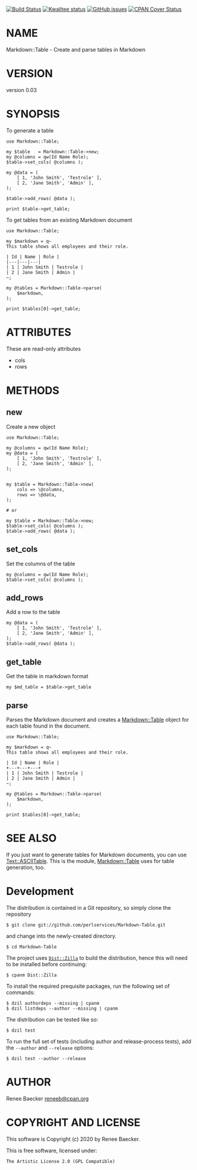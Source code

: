 [![Build Status](https://travis-ci.org/perlservices/Markdown-Table.svg?branch=master)](https://travis-ci.org/perlservices/Markdown-Table)
[![Kwalitee status](http://cpants.cpanauthors.org/dist/Markdown-Table.png)](https://cpants.cpanauthors.org/dist/Markdown-Table)
[![GitHub issues](https://img.shields.io/github/issues/perlservices/Markdown-Table.svg)](https://github.com/perlservices/Markdown-Table/issues)
[![CPAN Cover Status](https://cpancoverbadge.perl-services.de/Markdown-Table-0.03)](https://cpancoverbadge.perl-services.de/Markdown-Table-0.03)

# NAME

Markdown::Table - Create and parse tables in Markdown

# VERSION

version 0.03

# SYNOPSIS

To generate a table

    use Markdown::Table;

    my $table   = Markdown::Table->new;
    my @columns = qw(Id Name Role);
    $table->set_cols( @columns );

    my @data = (
        [ 1, 'John Smith', 'Testrole' ],
        [ 2, 'Jane Smith', 'Admin' ],
    );

    $table->add_rows( @data );

    print $table->get_table;

To get tables from an existing Markdown document

    use Markdown::Table;

    my $markdown = q~
    This table shows all employees and their role.

    | Id | Name | Role |
    |---|---|---|
    | 1 | John Smith | Testrole |
    | 2 | Jane Smith | Admin |
    ~;

    my @tables = Markdown::Table->parse(
        $markdown,
    );

    print $tables[0]->get_table;

# ATTRIBUTES

These are read-only attributes

- cols
- rows

# METHODS

## new

Create a new object

    use Markdown::Table;

    my @columns = qw(Id Name Role);
    my @data = (
        [ 1, 'John Smith', 'Testrole' ],
        [ 2, 'Jane Smith', 'Admin' ],
    );


    my $table = Markdown::Table->new(
        cols => \@columns,
        rows => \@data,
    );

    # or

    my $table = Markdown::Table->new;
    $table->set_cols( @columns );
    $table->add_rows( @data );

## set\_cols

Set the columns of the table

    my @columns = qw(Id Name Role);
    $table->set_cols( @columns );

## add\_rows

Add a row to the table

    my @data = (
        [ 1, 'John Smith', 'Testrole' ],
        [ 2, 'Jane Smith', 'Admin' ],
    );
    $table->add_rows( @data );

## get\_table

Get the table in markdown format

    my $md_table = $table->get_table

## parse

Parses the Markdown document and creates a [Markdown::Table](https://metacpan.org/pod/Markdown%3A%3ATable) object for each table found in the
document.

    use Markdown::Table;

    my $markdown = q~
    This table shows all employees and their role.

    | Id | Name | Role |
    +---+---+---+
    | 1 | John Smith | Testrole |
    | 2 | Jane Smith | Admin |
    ~;

    my @tables = Markdown::Table->parse(
        $markdown,
    );

    print $tables[0]->get_table;

# SEE ALSO

If you just want to generate tables for Markdown documents, you can
use [Text::ASCIITable](https://metacpan.org/pod/Text%3A%3AASCIITable). This is the module, [Markdown::Table](https://metacpan.org/pod/Markdown%3A%3ATable) uses
for table generation, too.



# Development

The distribution is contained in a Git repository, so simply clone the
repository

```
$ git clone git://github.com/perlservices/Markdown-Table.git
```

and change into the newly-created directory.

```
$ cd Markdown-Table
```

The project uses [`Dist::Zilla`](https://metacpan.org/pod/Dist::Zilla) to
build the distribution, hence this will need to be installed before
continuing:

```
$ cpanm Dist::Zilla
```

To install the required prequisite packages, run the following set of
commands:

```
$ dzil authordeps --missing | cpanm
$ dzil listdeps --author --missing | cpanm
```

The distribution can be tested like so:

```
$ dzil test
```

To run the full set of tests (including author and release-process tests),
add the `--author` and `--release` options:

```
$ dzil test --author --release
```

# AUTHOR

Renee Baecker <reneeb@cpan.org>

# COPYRIGHT AND LICENSE

This software is Copyright (c) 2020 by Renee Baecker.

This is free software, licensed under:

    The Artistic License 2.0 (GPL Compatible)
